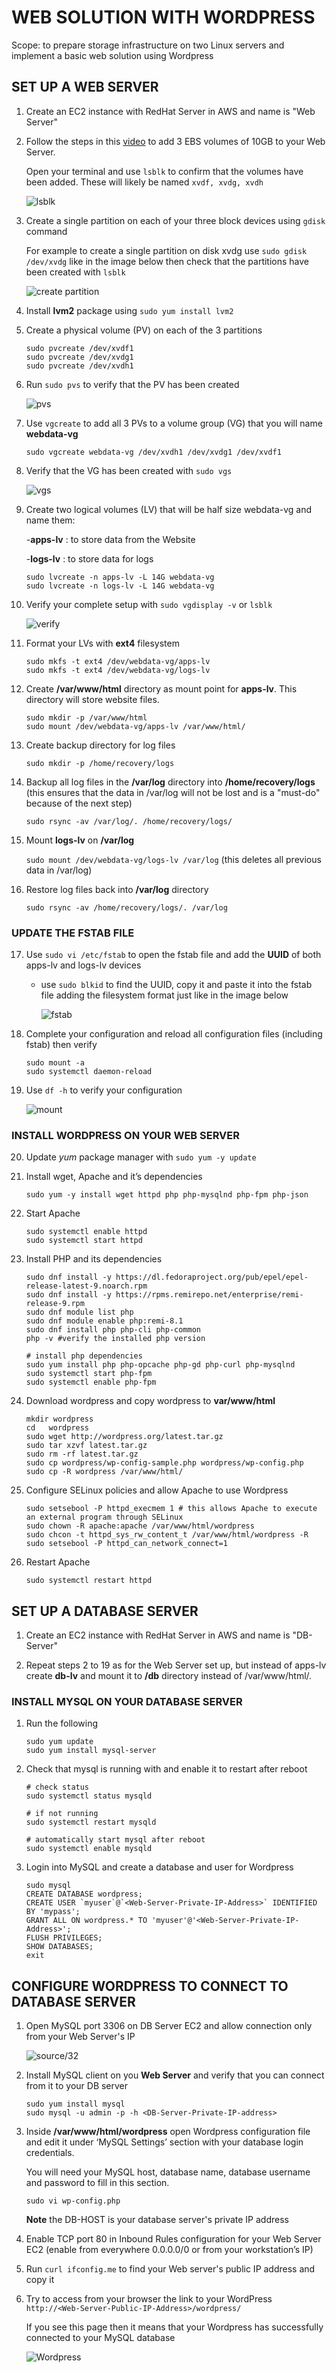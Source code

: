 # WEB SOLUTION WITH WORDPRESS

Scope: to prepare storage infrastructure on two Linux servers and implement a basic web solution using Wordpress


## SET UP A WEB SERVER

1. Create an EC2 instance with RedHat Server in AWS and name is "Web Server"


2. Follow the steps in this [video](https://www.youtube.com/watch?v=HPXnXkBzIHw) to add 3 EBS volumes of 10GB to your Web Server. 

    Open your terminal and use `lsblk` to confirm that the volumes have been added. These will likely be named `xvdf, xvdg, xvdh`

    ![lsblk](./pictures/run_lsbk.png)


3. Create a single partition on each of your three block devices using `gdisk` command

   For example to create a single partition on disk xvdg use `sudo gdisk /dev/xvdg` like in the image below then check that the partitions have been created with `lsblk`
   
   ![create partition](./pictures/create_partition.png)


4. Install **lvm2** package using `sudo yum install lvm2`


5. Create a physical volume (PV) on each of the 3 partitions

    ```
    sudo pvcreate /dev/xvdf1
    sudo pvcreate /dev/xvdg1
    sudo pvcreate /dev/xvdh1
    ```


6. Run `sudo pvs` to verify that the PV has been created

    ![pvs](./pictures/create_pvs.png)


7. Use `vgcreate` to add all 3 PVs to a volume group (VG) that you will name **webdata-vg**

    `sudo vgcreate webdata-vg /dev/xvdh1 /dev/xvdg1 /dev/xvdf1`


8. Verify that the VG has been created with `sudo vgs`

    ![vgs](./pictures/create_vg.png)


9. Create two logical volumes (LV) that will be half size webdata-vg and name them:

    -**apps-lv** : to store data from the Website 

    -**logs-lv** : to store data for logs

    ```
    sudo lvcreate -n apps-lv -L 14G webdata-vg
    sudo lvcreate -n logs-lv -L 14G webdata-vg
    ```

10. Verify your complete setup with `sudo vgdisplay -v` or
`lsblk`

    ![verify](./pictures/verify_all.png)


11. Format your LVs with **ext4** filesystem

    ```
    sudo mkfs -t ext4 /dev/webdata-vg/apps-lv
    sudo mkfs -t ext4 /dev/webdata-vg/logs-lv
    ```

12. Create **/var/www/html** directory as mount point for **apps-lv**. This directory will store website files.

    ```
    sudo mkdir -p /var/www/html
    sudo mount /dev/webdata-vg/apps-lv /var/www/html/
    ```

13. Create backup directory for log files 

    `sudo mkdir -p /home/recovery/logs`


14. Backup all log files in the **/var/log** directory into **/home/recovery/logs** (this ensures that the data in /var/log will not be lost and is a "must-do" because of the next step)

    `sudo rsync -av /var/log/. /home/recovery/logs/`


15. Mount **logs-lv** on **/var/log** 

    `sudo mount /dev/webdata-vg/logs-lv /var/log` (this deletes all previous data in /var/log)


16. Restore log files back into **/var/log** directory

    `sudo rsync -av /home/recovery/logs/. /var/log`


### UPDATE THE FSTAB FILE

17. Use `sudo vi /etc/fstab` to open the fstab file and add the **UUID** of both apps-lv and logs-lv devices

    - use `sudo blkid` to find the UUID, copy it and paste it into the fstab file adding the filesystem format just like in the image below

        ![fstab](./pictures//fstab.png)


18. Complete your configuration and reload all configuration files (including fstab) then verify

    ```
    sudo mount -a
    sudo systemctl daemon-reload
    ```

19. Use `df -h` to verify your configuration 

    ![mount](./pictures/verify_fstab.png)


### INSTALL WORDPRESS ON YOUR WEB SERVER

20. Update *yum* package manager with `sudo yum -y update`


21. Install wget, Apache and it’s dependencies

    `sudo yum -y install wget httpd php php-mysqlnd php-fpm php-json`


21. Start Apache

    ```
    sudo systemctl enable httpd
    sudo systemctl start httpd
    ```

23. Install PHP and its dependencies

    ```
    sudo dnf install -y https://dl.fedoraproject.org/pub/epel/epel-release-latest-9.noarch.rpm 
    sudo dnf install -y https://rpms.remirepo.net/enterprise/remi-release-9.rpm  
    sudo dnf module list php 
    sudo dnf module enable php:remi-8.1
    sudo dnf install php php-cli php-common 
    php -v #verify the installed php version 
    
    # install php dependencies
    sudo yum install php php-opcache php-gd php-curl php-mysqlnd
    sudo systemctl start php-fpm
    sudo systemctl enable php-fpm
    ```

24. Download wordpress and copy wordpress to **var/www/html**

    ```
    mkdir wordpress
    cd   wordpress
    sudo wget http://wordpress.org/latest.tar.gz
    sudo tar xzvf latest.tar.gz
    sudo rm -rf latest.tar.gz
    sudo cp wordpress/wp-config-sample.php wordpress/wp-config.php
    sudo cp -R wordpress /var/www/html/
    ```

25. Configure SELinux policies and allow Apache to use Wordpress

    ```
    sudo setsebool -P httpd_execmem 1 # this allows Apache to execute an external program through SELinux
    sudo chown -R apache:apache /var/www/html/wordpress
    sudo chcon -t httpd_sys_rw_content_t /var/www/html/wordpress -R
    sudo setsebool -P httpd_can_network_connect=1
    ```


26. Restart Apache

    `sudo systemctl restart httpd`


## SET UP A DATABASE SERVER

1. Create an EC2 instance with RedHat Server in AWS and name is "DB-Server"

2. Repeat steps 2 to 19 as for the Web Server set up, but instead of apps-lv create **db-lv** and mount it to **/db** directory instead of /var/www/html/.
    

### INSTALL MYSQL ON YOUR DATABASE SERVER

1. Run the following

    ```
    sudo yum update
    sudo yum install mysql-server
    ```

2. Check that mysql is running with and enable it to restart after reboot 

    ```
    # check status
    sudo systemctl status mysqld 

    # if not running
    sudo systemctl restart mysqld

    # automatically start mysql after reboot
    sudo systemctl enable mysqld
    ```

3. Login into MySQL and create a database and user for Wordpress

    ```
    sudo mysql
    CREATE DATABASE wordpress;
    CREATE USER `myuser`@`<Web-Server-Private-IP-Address>` IDENTIFIED BY 'mypass';
    GRANT ALL ON wordpress.* TO 'myuser'@'<Web-Server-Private-IP-Address>';
    FLUSH PRIVILEGES;
    SHOW DATABASES;
    exit
    ```

## CONFIGURE WORDPRESS TO CONNECT TO DATABASE SERVER

1. Open MySQL port 3306 on DB Server EC2 and allow connection only from your Web Server's IP

    ![source/32](./pictures/DB_inbound_rule.png)


2. Install MySQL client on you **Web Server** and verify that you can connect from it to your DB server

    ```
    sudo yum install mysql
    sudo mysql -u admin -p -h <DB-Server-Private-IP-address>
    ```

3. Inside **/var/www/html/wordpress** open Wordpress configuration file and edit it under ‘MySQL Settings’ section with your database login credentials.  

    You will need your MySQL host, database name, database username and password to fill in this section.

    `sudo vi wp-config.php`

    **Note** the DB-HOST is your database server's private IP address


4. Enable TCP port 80 in Inbound Rules configuration for your Web Server EC2 (enable from everywhere 0.0.0.0/0 or from your workstation’s IP)


5. Run `curl ifconfig.me` to find your Web server's public IP address and copy it


6. Try to access from your browser the link to your WordPress `http://<Web-Server-Public-IP-Address>/wordpress/`

    If you see this page then it means that your Wordpress has successfully connected to your MySQL database 

    ![Wordpress](./pictures/wordpress_start_page.png)














